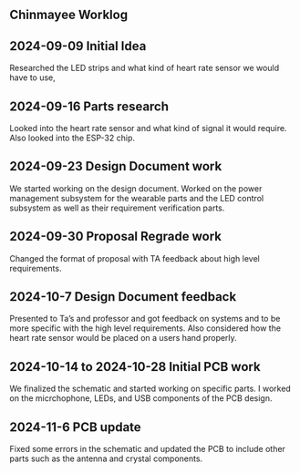 ## Chinmayee Worklog

## 2024-09-09 Initial Idea
Researched the LED strips and what kind of heart rate sensor we would have to use, 

## 2024-09-16 Parts research
Looked into the heart rate sensor and what kind of signal it would require. Also looked into the ESP-32 chip. 

## 2024-09-23 Design Document work
We started working on the design document. Worked on the power management subsystem for the wearable parts and the LED control subsystem as well as their requirement verification parts. 

## 2024-09-30 Proposal Regrade work
Changed the format of proposal with TA feedback about high level requirements. 

## 2024-10-7 Design Document feedback
Presented to Ta’s and professor and got feedback on systems and to be more specific with the high level requirements. Also considered how the heart rate sensor would be placed on a users hand properly. 

## 2024-10-14 to 2024-10-28 Initial PCB work
We finalized the schematic and started working on specific parts. I worked on the micrchophone, LEDs, and USB components of the PCB design. 

## 2024-11-6 PCB update
Fixed some errors in the schematic and updated the PCB to include other parts such as the antenna and crystal components. 

